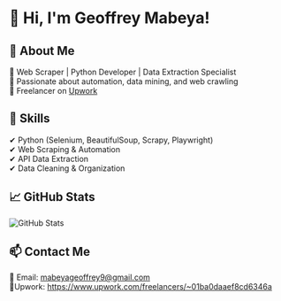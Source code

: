 # 👋 Hi, I'm Geoffrey Mabeya!  

## 🚀 About Me  
🔹 Web Scraper | Python Developer | Data Extraction Specialist  
🔹 Passionate about automation, data mining, and web crawling  
🔹 Freelancer on [Upwork](YOUR_UPWORK_LINK)  

## 🔧 Skills  
✔ Python (Selenium, BeautifulSoup, Scrapy, Playwright)  
✔ Web Scraping & Automation  
✔ API Data Extraction  
✔ Data Cleaning & Organization  

## 📈 GitHub Stats  
![GitHub Stats](https://github-readme-stats.vercel.app/api?username=GeoffreyMabeya&show_icons=true&theme=dark)  

## 📫 Contact Me  
📩 Email: mabeyageoffrey9@gmail.com  
💼Upwork: https://www.upwork.com/freelancers/~01ba0daaef8cd6346a 

